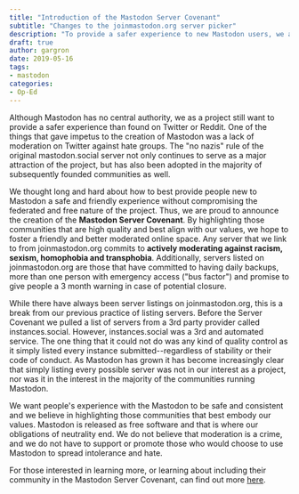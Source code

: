 ```yaml
---
title: "Introduction of the Mastodon Server Covenant"
subtitle: "Changes to the joinmastodon.org server picker"
description: "To provide a safer experience to new Mastodon users, we are changing the joinmastodon.org server picker and introducing some new requirements"
draft: true
author: gargron
date: 2019-05-16
tags:
- mastodon
categories:
- Op-Ed
---
```

Although Mastodon has no central authority, we as a project still want to provide a safer experience than found on Twitter or Reddit. One of the things that gave impetus to the creation of Mastodon was a lack of moderation on Twitter against hate groups. The "no nazis" rule of the original mastodon.social server not only continues to serve as a major attraction of the project, but has also been adopted in the majority of subsequently founded communities as well. 

We thought long and hard about how to best provide people new to Mastodon a safe and friendly experience without compromising the federated and free nature of the project. Thus, we are proud to announce the creation of the **Mastodon Server Covenant**. By highlighting those communities that are high quality and best align with our values, we hope to foster a friendly and better moderated online space. Any server that we link to from joinmastodon.org commits to **actively moderating against racism, sexism, homophobia and transphobia**. Additionally, servers listed on joinmastodon.org are those that have committed to having daily backups, more than one person with emergency access ("bus factor") and promise to give people a 3 month warning in case of potential closure. 

While there have always been server listings on joinmastodon.org, this is a break from our previous practice of listing servers. Before the Server Covenant we pulled a list of servers from a 3rd party provider called instances.social. However, instances.social was a 3rd and automated service. The one thing that it could not do was any kind of quality control as it simply listed every instance submitted--regardless of stability or their code of conduct. As Mastodon has grown it has become increasingly clear that simply listing every possible server was not in our interest as a project, nor was it in the interest in the majority of the communities running Mastodon.

We want people's experience with the Mastodon to be safe and consistent and we believe in highlighting those communities that best embody our values. Mastodon is released as free software and that is where our obligations of neutrality end. We do not believe that moderation is a crime, and we do not have to support or promote those who would choose to use Mastodon to spread intolerance and hate.

For those interested in learning more, or learning about including their community in the Mastodon Server Covenant, can find out more [here](https://joinmastodon.org/covenant).
